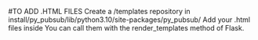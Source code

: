 #TO ADD .HTML FILES
Create a /templates repository in install/py_pubsub/lib/python3.10/site-packages/py_pubsub/
Add your .html files inside
You can call them with the render_templates method of Flask. 

